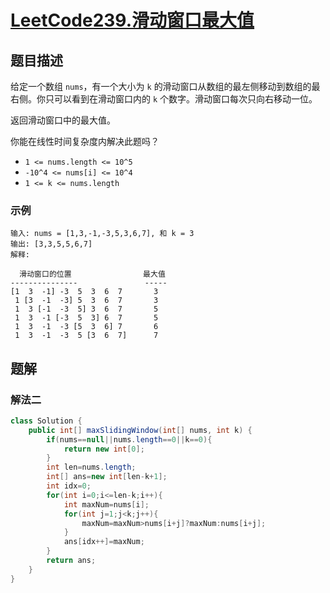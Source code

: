 # [LeetCode239.滑动窗口最大值](https://leetcode-cn.com/problems/sliding-window-maximum/)
## 题目描述
给定一个数组 `nums`，有一个大小为 `k` 的滑动窗口从数组的最左侧移动到数组的最右侧。你只可以看到在滑动窗口内的 `k` 个数字。滑动窗口每次只向右移动一位。

返回滑动窗口中的最大值。

你能在线性时间复杂度内解决此题吗？

- `1 <= nums.length <= 10^5`
- `-10^4 <= nums[i] <= 10^4`
- `1 <= k <= nums.length`

### 示例
```
输入: nums = [1,3,-1,-3,5,3,6,7], 和 k = 3
输出: [3,3,5,5,6,7] 
解释: 

  滑动窗口的位置                最大值
---------------               -----
[1  3  -1] -3  5  3  6  7       3
 1 [3  -1  -3] 5  3  6  7       3
 1  3 [-1  -3  5] 3  6  7       5
 1  3  -1 [-3  5  3] 6  7       5
 1  3  -1  -3 [5  3  6] 7       6
 1  3  -1  -3  5 [3  6  7]      7
```
## 题解
### 解法二
```java
class Solution {
    public int[] maxSlidingWindow(int[] nums, int k) {
        if(nums==null||nums.length==0||k==0){
            return new int[0];
        }
        int len=nums.length;
        int[] ans=new int[len-k+1];
        int idx=0;
        for(int i=0;i<=len-k;i++){
            int maxNum=nums[i];
            for(int j=1;j<k;j++){
                maxNum=maxNum>nums[i+j]?maxNum:nums[i+j];
            }
            ans[idx++]=maxNum;
        }
        return ans;
    }
}
```